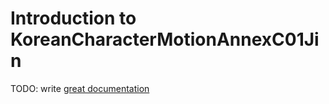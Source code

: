# Introduction to KoreanCharacterMotionAnnexC01Jin

TODO: write [great documentation](http://jacobian.org/writing/what-to-write/)
